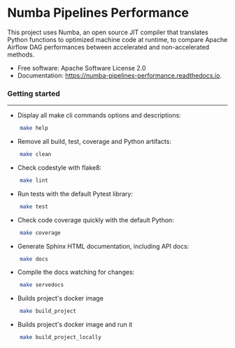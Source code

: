 # Numba Pipelines Performance

This project uses Numba, an open source JIT compiler that translates Python functions to optimized machine code at runtime, to compare Apache Airflow DAG performances between accelerated and non-accelerated methods.


* Free software: Apache Software License 2.0
* Documentation: https://numba-pipelines-performance.readthedocs.io.


### Getting started
--------

- Display all make cli commands options and descriptions:
```bash
    make help
```

- Remove all build, test, coverage and Python artifacts:
```bash
    make clean
```

- Check codestyle with flake8:
```bash
    make lint
```

- Run tests with the default Pytest library:
```bash
    make test
```

- Check code coverage quickly with the default Python:
```bash
    make coverage
```

- Generate Sphinx HTML documentation, including API docs:
```bash
    make docs
```

- Compile the docs watching for changes:
```bash
    make servedocs
```

- Builds project's docker image
```bash
    make build_project
```

- Builds project's docker image and run it
```bash
    make build_project_locally
```
